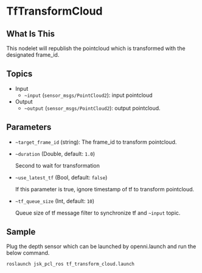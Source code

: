 # TfTransformCloud
## What Is This

This nodelet will republish the pointcloud which is transformed with the designated frame_id.

## Topics
* Input
  * `~input` (`sensor_msgs/PointCloud2`): input pointcloud
* Output
  * `~output` (`sensor_msgs/PointCloud2`): output pointcloud.

## Parameters
* `~target_frame_id` (string): The frame_id to transform pointcloud.
* `~duration` (Double, default: `1.0`)

  Second to wait for transformation
* `~use_latest_tf` (Bool, default: `false`)

  If this parameter is true, ignore timestamp of tf to transform pointcloud.
* `~tf_queue_size` (Int, default: `10`)

  Queue size of tf message filter to synchronize tf and `~input` topic.
## Sample
Plug the depth sensor which can be launched by openni.launch and run the below command.

```
roslaunch jsk_pcl_ros tf_transform_cloud.launch
```
